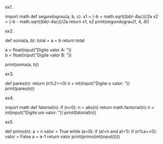 ex1.

import math
def segundograu(a, b, c):
    x1 = (-b + math.sqrt((b*b)-4*a*c))/2*a
    x2 = (-b - math.sqrt((b*b)-4*a*c))/2*a
    return x1, x2
print(segundograu(1, 4, 4))


ex2. 

def soma(a, b):
    total = a + b
    return total

a = float(input("Digite valor A: "))  
b = float(input("Digite valor B: ")) 

print(soma(a, b)) 

ex3.

def pares(n):
    return (n%2==0)
n = int(input("Digite o valor: "))
print(pares(n))

ex4.

import math
def fatorial(n):
    if (n<0):
        n = abs(n)
    return math.factorial(n)
n = int(input("Digite um valor: "))
print(fatorial(n))

ex5.

def primo(n):
    a = n
    valor = True
    while (a>0):
        if (a!=n and a!=1):
            if (n%a==0):
                valor = False
        a = a-1
    return valor
print(primo(int(input())))




